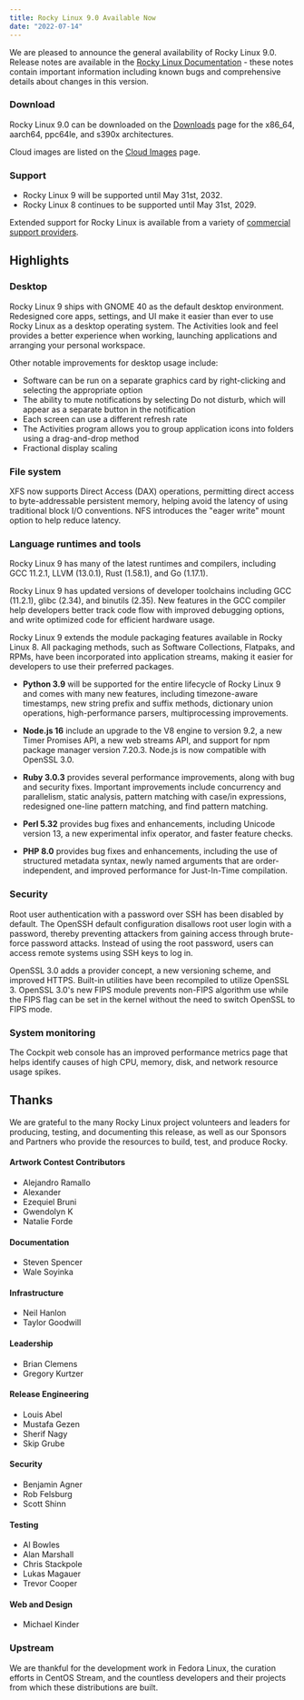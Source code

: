 ```yaml
---
title: Rocky Linux 9.0 Available Now
date: "2022-07-14"
---
```


We are pleased to announce the general availability of Rocky Linux 9.0. Release notes are available in the [Rocky Linux Documentation](https://docs.rockylinux.org/release_notes/9_0/) - these notes contain important information including known bugs and comprehensive details about changes in this version.

### Download

Rocky Linux 9.0 can be downloaded on the [Downloads](https://rockylinux.org/download) page for the x86_64, aarch64, ppc64le, and s390x architectures.

Cloud images are listed on the [Cloud Images](https://rockylinux.org/cloud-images) page.

### Support

- Rocky Linux 9 will be supported until May 31st, 2032.
- Rocky Linux 8 continues to be supported until May 31st, 2029.

Extended support for Rocky Linux is available from a variety of [commercial support providers](https://rockylinux.org/support/).

## Highlights

### Desktop

Rocky Linux 9 ships with GNOME 40 as the default desktop environment. Redesigned core apps, settings, and UI make it easier than ever to use Rocky Linux as a desktop operating system. The Activities look and feel provides a better experience when working, launching applications and arranging your personal workspace.

Other notable improvements for desktop usage include:

- Software can be run on a separate graphics card by right-clicking and selecting the appropriate option
- The ability to mute notifications by selecting Do not disturb, which will appear as a separate button in the notification
- Each screen can use a different refresh rate
- The Activities program allows you to group application icons into folders using a drag-and-drop method
- Fractional display scaling

### File system

XFS now supports Direct Access (DAX) operations, permitting direct access to byte-addressable persistent memory, helping avoid the latency of using traditional block I/O conventions. NFS introduces the "eager write" mount option to help reduce latency.

### Language runtimes and tools

Rocky Linux 9 has many of the latest runtimes and compilers, including GCC 11.2.1, LLVM (13.0.1), Rust (1.58.1), and Go (1.17.1).

Rocky Linux 9 has updated versions of developer toolchains including GCC (11.2.1), glibc (2.34), and binutils (2.35). New features in the GCC compiler help developers better track code flow with improved debugging options, and write optimized code for efficient hardware usage.

Rocky Linux 9 extends the module packaging features available in Rocky Linux 8. All packaging methods, such as Software Collections, Flatpaks, and RPMs, have been incorporated into application streams, making it easier for developers to use their preferred packages.

- **Python 3.9** will be supported for the entire lifecycle of Rocky Linux 9 and comes with many new features, including timezone-aware timestamps, new string prefix and suffix methods, dictionary union operations, high-performance parsers, multiprocessing improvements.

- **Node.js 16** include an upgrade to the V8 engine to version 9.2, a new Timer Promises API, a new web streams API, and support for npm package manager version 7.20.3. Node.js is now compatible with OpenSSL 3.0.

- **Ruby 3.0.3** provides several performance improvements, along with bug and security fixes. Important improvements include concurrency and parallelism, static analysis, pattern matching with case/in expressions, redesigned one-line pattern matching, and find pattern matching.

- **Perl 5.32** provides bug fixes and enhancements, including Unicode version 13, a new experimental infix operator, and faster feature checks.

- **PHP 8.0** provides bug fixes and enhancements, including the use of structured metadata syntax, newly named arguments that are order-independent, and improved performance for Just-In-Time compilation.

### Security

Root user authentication with a password over SSH has been disabled by default. The OpenSSH default configuration disallows root user login with a password, thereby preventing attackers from gaining access through brute-force password attacks. Instead of using the root password, users can access remote systems using SSH keys to log in.

OpenSSL 3.0 adds a provider concept, a new versioning scheme, and improved HTTPS. Built-in utilities have been recompiled to utilize OpenSSL 3. OpenSSL 3.0's new FIPS module prevents non-FIPS algorithm use while the FIPS flag can be set in the kernel without the need to switch OpenSSL to FIPS mode.

### System monitoring

The Cockpit web console has an improved performance metrics page that helps identify causes of high CPU, memory, disk, and network resource usage spikes.

## Thanks

We are grateful to the many Rocky Linux project volunteers and leaders for producing, testing, and documenting this release, as well as our Sponsors and Partners who provide the resources to build, test, and produce Rocky.

#### Artwork Contest Contributors

- Alejandro Ramallo
- Alexander
- Ezequiel Bruni
- Gwendolyn K
- Natalie Forde

#### Documentation

- Steven Spencer
- Wale Soyinka

#### Infrastructure

- Neil Hanlon
- Taylor Goodwill

#### Leadership

- Brian Clemens
- Gregory Kurtzer

#### Release Engineering

- Louis Abel
- Mustafa Gezen
- Sherif Nagy
- Skip Grube

#### Security

- Benjamin Agner
- Rob Felsburg
- Scott Shinn

#### Testing

- Al Bowles
- Alan Marshall
- Chris Stackpole
- Lukas Magauer
- Trevor Cooper

#### Web and Design

- Michael Kinder

### Upstream

We are thankful for the development work in Fedora Linux, the curation efforts in CentOS Stream, and the countless developers and their projects from which these distributions are built.
